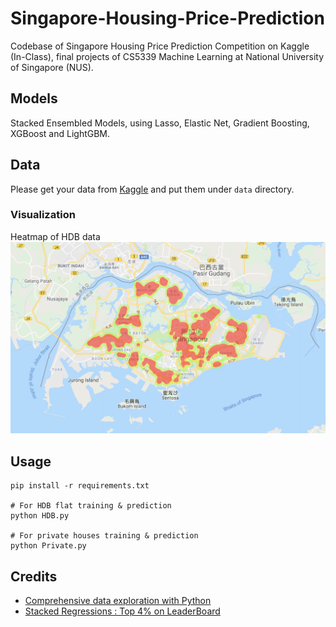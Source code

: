 # Singapore-Housing-Price-Prediction

Codebase of Singapore Housing Price Prediction Competition on Kaggle (In-Class), final projects of CS5339 Machine Learning at National University of Singapore (NUS).

## Models
Stacked Ensembled Models, using Lasso, Elastic Net, Gradient Boosting, XGBoost and LightGBM.

## Data
Please get your data from [Kaggle](https://www.kaggle.com/c/singapore-housing-prices) and put them under `data` directory.

### Visualization
Heatmap of HDB data
<img src="visualization/heatmap.png" />

## Usage
```
pip install -r requirements.txt

# For HDB flat training & prediction
python HDB.py

# For private houses training & prediction
python Private.py
```

## Credits
- [Comprehensive data exploration with Python](https://www.kaggle.com/pmarcelino/comprehensive-data-exploration-with-python)
- [Stacked Regressions : Top 4% on LeaderBoard](https://www.kaggle.com/serigne/stacked-regressions-top-4-on-leaderboard)
